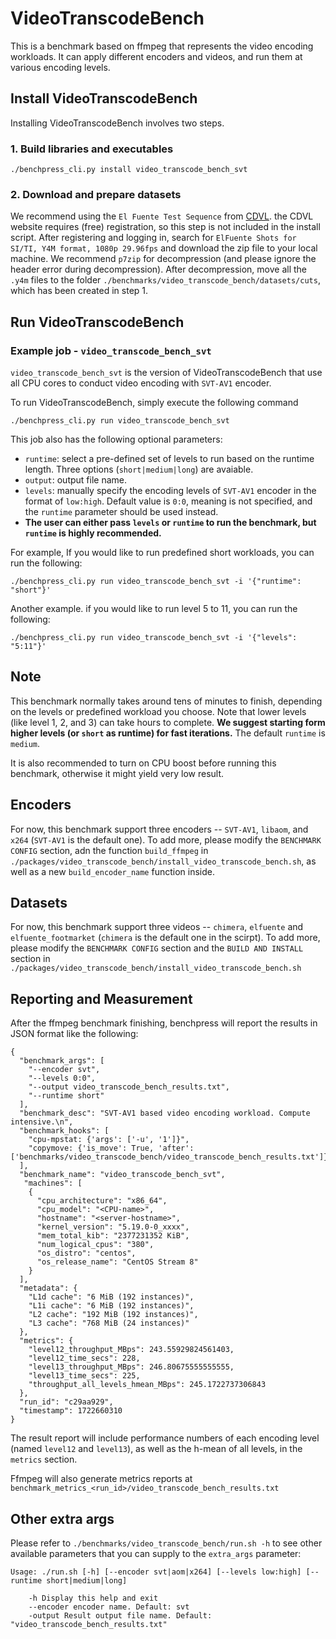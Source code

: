 <!--
Copyright (c) Meta Platforms, Inc. and affiliates.

This source code is licensed under the MIT license found in the
LICENSE file in the root directory of this source tree.
-->
# VideoTranscodeBench

This is a benchmark based on ffmpeg that represents the video encoding workloads. It can apply different encoders and videos, and run them at various encoding levels.

## Install VideoTranscodeBench
Installing VideoTranscodeBench involves two steps.

### 1. Build libraries and executables

```
./benchpress_cli.py install video_transcode_bench_svt
```

### 2. Download and prepare datasets
We recommend using the `El Fuente Test Sequence` from [CDVL](https://www.cdvl.org/). the CDVL website requires (free) registration, so this step is not included in the install script. After registering and logging in, search for  `ElFuente Shots for SI/TI, Y4M format, 1080p 29.96fps` and download the zip file to your local machine. We recommend `p7zip` for decompression (and please ignore the header error during decompression). After decompression, move all the `.y4m` files to the folder `./benchmarks/video_transcode_bench/datasets/cuts`, which has been created in step 1.

## Run VideoTranscodeBench

### Example job - `video_transcode_bench_svt`

`video_transcode_bench_svt` is the version of VideoTranscodeBench that use all CPU cores to conduct video encoding with `SVT-AV1` encoder.

To run VideoTranscodeBench, simply execute the following command

```
./benchpress_cli.py run video_transcode_bench_svt
```

This job also has the following optional parameters:
  - `runtime`: select a pre-defined set of levels to run based on the runtime length. Three options (`short|medium|long`) are avaiable.
  - `output`: output file name.
  - `levels`: manually specify the encoding levels of `SVT-AV1` encoder in the format of `low:high`. Default value is `0:0`, meaning is not specified, and the `runtime` parameter should be used instead.
  - **The user can either pass `levels` or `runtime` to run the benchmark, but `runtime` is highly recommended.**


For example, If you would like to run predefined short workloads, you can run the following:

```
./benchpress_cli.py run video_transcode_bench_svt -i '{"runtime": "short"}'
```

Another example. if you would like to run level 5 to 11, you can run the following:

```
./benchpress_cli.py run video_transcode_bench_svt -i '{"levels": "5:11"}'
```

## Note

This benchmark normally takes around tens of minutes to finish, depending on the levels or predefined workload you choose. Note that lower levels (like level 1, 2, and 3) can take hours to complete. **We suggest starting form higher levels (or `short` as runtime) for fast iterations.** The default `runtime` is `medium`.


It is also recommended to turn on CPU boost before running this benchmark, otherwise it might yield very low result.

## Encoders

For now, this benchmark support three encoders -- `SVT-AV1`, `libaom`, and `x264` (`SVT-AV1` is the default one). To add more, please modify the `BENCHMARK CONFIG` section, adn the function `build_ffmpeg` in `./packages/video_transcode_bench/install_video_transcode_bench.sh`, as well as a new `build_encoder_name` function inside.

## Datasets

For now, this benchmark support three videos -- `chimera`, `elfuente` and `elfuente_footmarket` (`chimera` is the default one in the scirpt). To add more, please modify the `BENCHMARK CONFIG` section and the `BUILD AND INSTALL ` section in  `./packages/video_transcode_bench/install_video_transcode_bench.sh`

## Reporting and Measurement

After the ffmpeg benchmark finishing, benchpress will report the results in
JSON format like the following:

```
{
  "benchmark_args": [
    "--encoder svt",
    "--levels 0:0",
    "--output video_transcode_bench_results.txt",
    "--runtime short"
  ],
  "benchmark_desc": "SVT-AV1 based video encoding workload. Compute intensive.\n",
  "benchmark_hooks": [
    "cpu-mpstat: {'args': ['-u', '1']}",
    "copymove: {'is_move': True, 'after': ['benchmarks/video_transcode_bench/video_transcode_bench_results.txt']}"
  ],
  "benchmark_name": "video_transcode_bench_svt",
   "machines": [
    {
      "cpu_architecture": "x86_64",
      "cpu_model": "<CPU-name>",
      "hostname": "<server-hostname>",
      "kernel_version": "5.19.0-0_xxxx",
      "mem_total_kib": "2377231352 KiB",
      "num_logical_cpus": "380",
      "os_distro": "centos",
      "os_release_name": "CentOS Stream 8"
    }
  ],
  "metadata": {
    "L1d cache": "6 MiB (192 instances)",
    "L1i cache": "6 MiB (192 instances)",
    "L2 cache": "192 MiB (192 instances)",
    "L3 cache": "768 MiB (24 instances)"
  },
  "metrics": {
    "level12_throughput_MBps": 243.55929824561403,
    "level12_time_secs": 228,
    "level13_throughput_MBps": 246.80675555555555,
    "level13_time_secs": 225,
    "throughput_all_levels_hmean_MBps": 245.1722737306843
  },
  "run_id": "c29aa929",
  "timestamp": 1722660310
}
```

The result report will include performance numbers of each encoding level (named `level12` and `level13`), as well as the h-mean of all levels, in the `metrics` section.


Ffmpeg will also generate metrics reports at
`benchmark_metrics_<run_id>/video_transcode_bench_results.txt`


## Other extra args

Please refer to `./benchmarks/video_transcode_bench/run.sh -h` to see other available
parameters that you can supply to the `extra_args` parameter:

```
Usage: ./run.sh [-h] [--encoder svt|aom|x264] [--levels low:high] [--runtime short|medium|long]

    -h Display this help and exit
    --encoder encoder name. Default: svt
    -output Result output file name. Default: "video_transcode_bench_results.txt"
```
